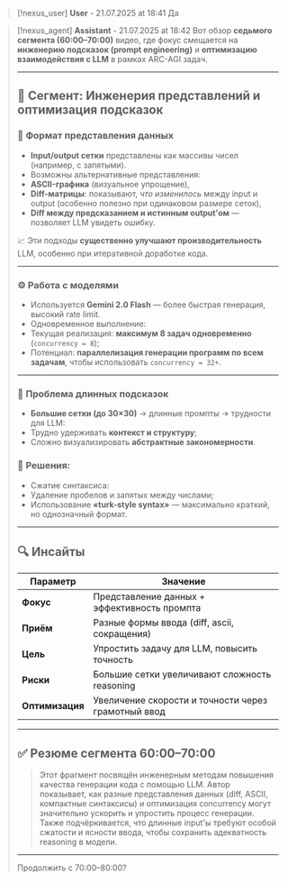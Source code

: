>[!nexus_user] **User** - 21.07.2025 at 18:41
> Да
<!-- UID: 87c26c6d-2f97-4dc8-b418-740907079322 -->




>[!nexus_agent] **Assistant** - 21.07.2025 at 18:42
> Вот обзор **седьмого сегмента (60:00–70:00)** видео, где фокус смещается на **инженерию подсказок (prompt engineering)** и **оптимизацию взаимодействия с LLM** в рамках ARC-AGI задач.
> 
> ---
> 
> ## 🧠 Сегмент: Инженерия представлений и оптимизация подсказок
> 
> ### 📌 Формат представления данных
> 
> - **Input/output сетки** представлены как массивы чисел (например, с запятыми).
> - Возможны альтернативные представления:
>  - **ASCII-графика** (визуальное упрощение),
>  - **Diff-матрицы**: показывают, *что изменилось* между input и output (особенно полезно при одинаковом размере сеток),
>  - **Diff между предсказанием и истинным output’ом** — позволяет LLM увидеть ошибку.
> 
> 📈 Эти подходы **существенно улучшают производительность** LLM, особенно при итеративной доработке кода.
> 
> ---
> 
> ### ⚙️ Работа с моделями
> 
> - Используется **Gemini 2.0 Flash** — более быстрая генерация, высокий rate limit.
> - Одновременное выполнение:
>  - Текущая реализация: **максимум 8 задач одновременно** (`concurrency = 8`);
>  - Потенциал: **параллелизация генерации программ по всем задачам**, чтобы использовать `concurrency = 32+`.
> 
> ---
> 
> ### 🧩 Проблема длинных подсказок
> 
> - **Большие сетки (до 30×30)** → длинные промпты → трудности для LLM:
>  - Трудно удерживать **контекст и структуру**;
>  - Сложно визуализировать **абстрактные закономерности**.
> 
> ### 🧼 Решения:
> - Сжатие синтаксиса:
>  - Удаление пробелов и запятых между числами;
>  - Использование **«turk-style syntax»** — максимально краткий, но однозначный формат.
> 
> ---
> 
> ## 🔍 Инсайты
> 
> | Параметр | Значение |
> |----------|----------|
> | **Фокус** | Представление данных + эффективность промпта |
> | **Приём** | Разные формы ввода (diff, ascii, сокращения) |
> | **Цель** | Упростить задачу для LLM, повысить точность |
> | **Риски** | Большие сетки увеличивают сложность reasoning |
> | **Оптимизация** | Увеличение скорости и точности через грамотный ввод |
> 
> ---
> 
> ## ✅ Резюме сегмента 60:00–70:00
> 
> > Этот фрагмент посвящён инженерным методам повышения качества генерации кода с помощью LLM. Автор показывает, как разные представления данных (diff, ASCII, компактные синтаксисы) и оптимизация concurrency могут значительно ускорить и упростить процесс генерации. Также подчёркивается, что длинные input'ы требуют особой сжатости и ясности ввода, чтобы сохранить адекватность reasoning в модели.
> 
> ---
> 
> Продолжить с 70:00–80:00?
<!-- UID: bfb8ee84-64c4-4772-ae38-a5a94c2de98f -->